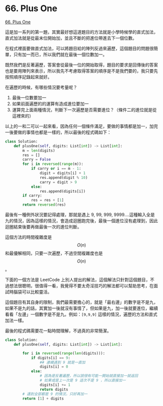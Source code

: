 # 66. Plus One

[66. Plus One](https://leetcode.com/problems/plus-one/)

這是加一系列的第一題，其實最好想這道題目的方法就是小學時候學的直式加法，直式加法就是從最末位開始加，並且不斷的把進位帶進去下一個位數。

在程式裡面要做直式加法，可以將題目給的陣列反過來遍歷，這個題目的問題很簡單，只有加一而已，所以我們就在最後一個位數加一。

既然我們是反著遍歷，答案會從最後一位的開始取得，題目的要求是回傳後的答案也是要用陣列來表示，所以我先不考慮取得答案的順序是不是我們要的，我只要先按照順序記錄起來就好。

在遍歷的時候，有哪些情況要考量呢？

1. 最後一位數要加一
2. 如果前面遍歷的的運算有造成進位要加一
3. 運算完上面兩種情況，判斷下一次遍歷是否需要進位？（條件二的進位就是從這裡來的）

以上的一和二可以一起來看，因為任何一個條件滿足，要做的事情都是加一，加完一後要做的事情也都是一樣的，所以最後的程式碼如下：

```python
class Solution:
    def plusOne(self, digits: List[int]) -> List[int]:
        m = len(digits)
        res = []
        carry = False
        for i in reversed(range(m)):
            if carry or i == m - 1:
                digit = digits[i] + 1
                res.append(digit % 10)    
                carry = digit > 9
            else:
                res.append(digits[i])
        if carry:
            res = res + [1]
        return reversed(res)
```

最後有一種例外狀況要記得處理，那就是遇上 9, 99, 999, 9999....這種輸入全是九的情況，因為這樣的情況，會造成迴圈跑完後，最後一個進位沒有處理到，因此迴圈結束後要再做最後一次的進位判斷。

這個方法的時間複雜度是 $$O(n)$$ 和最優解相同，只要一次遍歷，不過空間複雜度也是 $$O(n)$$ 。

下面的一個方法是 LeetCode 上別人提出的解法，這個解法只針對這個題目，不過想法很聰明，很值得一看，我覺得不要太奇淫技巧的解法都可以幫助思考，在面試時腦袋可以比較靈活。

這個題目有其自身的限制，我們最需要擔心的，就是「最右邊」的數字是不是九，如果不是九的話，其實加一後就沒有事情了，但如果是九，加一後就要進位，繼續看看「左邊」一個數字是不是九。例如：`[9,9,9]` 這樣的情況，遍歷的方法和直式加法一樣。

最後的程式碼需要花一點時間理解，不過真的非常簡潔。

```python
class Solution:
    def plusOne(self, digits: List[int]) -> List[int]:

        for i in reversed(range(len(digits))):
            if digits[i] == 9:
                ## 連續遇到 9 就是一直加
                digits[i] = 0
            else:
                # 因為是反著遍歷，所以說很有可能一開始就直接加一就返回
                # 如果或是上一次是 9 這次不是 9 ，所以直接加一
                digits[i] += 1
                return digits
        # 遇到全部都是 9 的情況，只好再加一
        return [1] + digits
```
